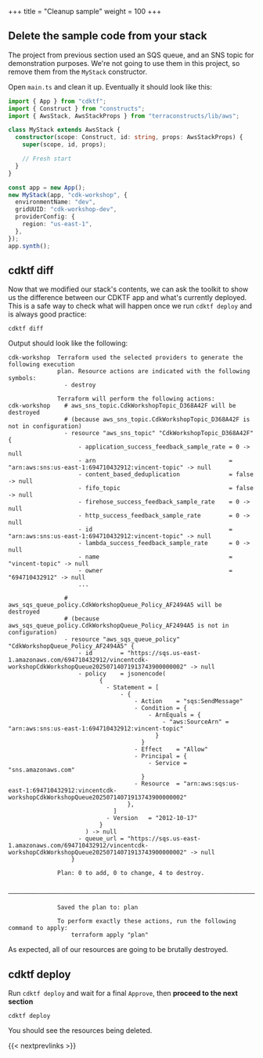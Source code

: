 +++
title = "Cleanup sample"
weight = 100
+++

## Delete the sample code from your stack

The project from previous section used an SQS queue, and an SNS topic
for demonstration purposes. We're not going to use them in this project,
so remove them from the `MyStack` constructor.

Open `main.ts` and clean it up. Eventually it should look like this:

```ts
import { App } from "cdktf";
import { Construct } from "constructs";
import { AwsStack, AwsStackProps } from "terraconstructs/lib/aws";

class MyStack extends AwsStack {
  constructor(scope: Construct, id: string, props: AwsStackProps) {
    super(scope, id, props);

    // Fresh start
  }
}

const app = new App();
new MyStack(app, "cdk-workshop", {
  environmentName: "dev",
  gridUUID: "cdk-workshop-dev",
  providerConfig: {
    region: "us-east-1",
  },
});
app.synth();

```

## cdktf diff

Now that we modified our stack's contents, we can ask the toolkit to show us the difference between our CDKTF app and
what's currently deployed. This is a safe way to check what will happen once we run `cdktf deploy` and is always good practice:

```
cdktf diff
```

Output should look like the following:

```text
cdk-workshop  Terraform used the selected providers to generate the following execution
              plan. Resource actions are indicated with the following symbols:
                - destroy

              Terraform will perform the following actions:
cdk-workshop    # aws_sns_topic.CdkWorkshopTopic_D368A42F will be destroyed
                # (because aws_sns_topic.CdkWorkshopTopic_D368A42F is not in configuration)
                - resource "aws_sns_topic" "CdkWorkshopTopic_D368A42F" {
                    - application_success_feedback_sample_rate = 0 -> null
                    - arn                                      = "arn:aws:sns:us-east-1:694710432912:vincent-topic" -> null
                    - content_based_deduplication              = false -> null
                    - fifo_topic                               = false -> null
                    - firehose_success_feedback_sample_rate    = 0 -> null
                    - http_success_feedback_sample_rate        = 0 -> null
                    - id                                       = "arn:aws:sns:us-east-1:694710432912:vincent-topic" -> null
                    - lambda_success_feedback_sample_rate      = 0 -> null
                    - name                                     = "vincent-topic" -> null
                    - owner                                    = "694710432912" -> null
                    ...

                # aws_sqs_queue_policy.CdkWorkshopQueue_Policy_AF2494A5 will be destroyed
                # (because aws_sqs_queue_policy.CdkWorkshopQueue_Policy_AF2494A5 is not in configuration)
                - resource "aws_sqs_queue_policy" "CdkWorkshopQueue_Policy_AF2494A5" {
                    - id        = "https://sqs.us-east-1.amazonaws.com/694710432912/vincentcdk-workshopCdkWorkshopQueue20250714071913743900000002" -> null
                    - policy    = jsonencode(
                          {
                            - Statement = [
                                - {
                                    - Action    = "sqs:SendMessage"
                                    - Condition = {
                                        - ArnEquals = {
                                            - "aws:SourceArn" = "arn:aws:sns:us-east-1:694710432912:vincent-topic"
                                          }
                                      }
                                    - Effect    = "Allow"
                                    - Principal = {
                                        - Service = "sns.amazonaws.com"
                                      }
                                    - Resource  = "arn:aws:sqs:us-east-1:694710432912:vincentcdk-workshopCdkWorkshopQueue20250714071913743900000002"
                                  },
                              ]
                            - Version   = "2012-10-17"
                          }
                      ) -> null
                    - queue_url = "https://sqs.us-east-1.amazonaws.com/694710432912/vincentcdk-workshopCdkWorkshopQueue20250714071913743900000002" -> null
                  }

              Plan: 0 to add, 0 to change, 4 to destroy.

              ─────────────────────────────────────────────────────────────────────────────

              Saved the plan to: plan

              To perform exactly these actions, run the following command to apply:
                  terraform apply "plan"
```

As expected, all of our resources are going to be brutally destroyed.

## cdktf deploy

Run `cdktf deploy` and wait for a final `Approve`, then __proceed to the next section__

```
cdktf deploy
```

You should see the resources being deleted.

{{< nextprevlinks >}}